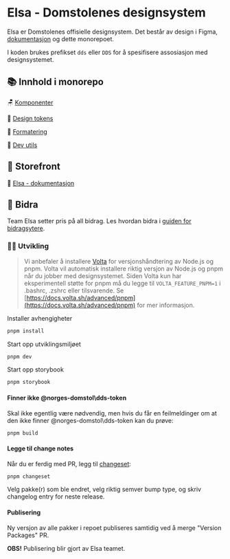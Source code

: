 # Elsa - Domstolenes designsystem

Elsa er Domstolenes offisielle designsystem. Det består av design i Figma, [dokumentasjon](https://design.domstol.no/) og dette monorepoet.

I koden brukes prefikset `dds` eller `DDS` for å spesifisere assosiasjon med designsystemet.

## 📚 Innhold i monorepo

🪑 [Komponenter](packages/components/README.md)

🎨 [Design tokens](packages/tokens/README.md)

📕 [Formatering](packages/formatting/README.md)

🔧 [Dev utils](packages/development-utils/README.md)

## 🏬 Storefront

📖 [Elsa - dokumentasjon](https://design.domstol.no/)

## 🤝 Bidra

Team Elsa setter pris på all bidrag. Les hvordan bidra i [guiden for bidragsytere](https://design.domstol.no/987b33f71/p/34c962-hvordan-bidra/b/603442).

### 🧑‍💻 Utvikling

> Vi anbefaler å installere [Volta](https://volta.sh/) for versjonshåndtering av Node.js og pnpm.
> Volta vil automatisk installere riktig versjon av Node.js og pnpm når du jobber med designsystemet.
> Siden Volta kun har eksperimentell støtte for pnpm må du legge til `VOLTA_FEATURE_PNPM=1` i .bashrc, .zshrc eller tilsvarende.
> Se [https://docs.volta.sh/advanced/pnpm](https://docs.volta.sh/advanced/pnpm) for mer informasjon.

Installer avhengigheter

```bash
pnpm install
```

Start opp utviklingsmiljøet

```bash
pnpm dev
```

Start opp storybook

```bash
pnpm storybook
```

#### Finner ikke @norges-domstol\dds-token

Skal ikke egentlig være nødvendig, men hvis du får en feilmeldinger om at den ikke finner @norges-domstol\dds-token kan du prøve:

```bash
pnpm build
```

#### Legge til change notes

Når du er ferdig med PR, legg til [changeset](https://github.com/changesets/changesets/blob/main/docs/adding-a-changeset.md):

```bash
pnpm changeset
```

Velg pakke(r) som ble endret, velg riktig semver bump type, og skriv changelog entry for neste release.

#### Publisering

Ny versjon av alle pakker i repoet publiseres samtidig ved å merge "Version Packages" PR.

**OBS!** Publisering blir gjort av Elsa teamet.
